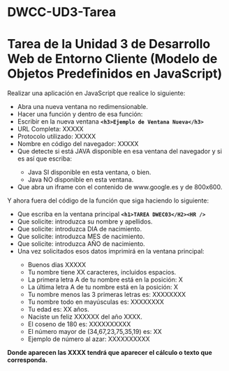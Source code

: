 # DWCC-UD3-Tarea

<h1>Tarea de la Unidad 3 de Desarrollo Web de Entorno Cliente (Modelo de Objetos Predefinidos en JavaScript)</h1>
<p>Realizar una aplicación en JavaScript que realice lo siguiente:</p>
<ul>
  <li>Abra una nueva ventana no redimensionable.</li>
<li>Hacer una función y dentro de esa función:</li>
<li>Escribir en la nueva ventana <code><b>&lt;h3&gt;Ejemplo de Ventana Nueva&lt;/h3&gt;</b></code></pre></li>
<li>URL Completa: XXXXX</li>
<li>Protocolo utilizado: XXXXX</li>
<li>Nombre en código del navegador: XXXXX</li>
<li>Que detecte si está JAVA disponible en esa ventana del navegador y si es así que escriba:</li>
<ul>
<li>Java SI disponible en esta ventana, o bien.</li>
<li>Java NO disponible en esta ventana.</li>
</ul>
<li>Que abra un iframe con el contenido de www.google.es y de 800x600.</li>
</ul>
<p>Y ahora fuera del código de la función que siga haciendo lo siguiente:</p>
<ul>
<li>Que escriba en la ventana principal <code><b>&lt;h1&gt;TAREA DWEC03&lt;/H2&gt;&lt;HR /&gt;</b></code></li>
<li>Que solicite: introduzca su nombre y apellidos.</li>
<li>Que solicite: introduzca DIA de nacimiento.</li>
<li>Que solicite: introduzca MES de nacimiento.</li>
<li>Que solicite: introduzca AÑO de nacimiento.</li>
<li>Una vez solicitados esos datos imprimirá en la ventana principal:</li>
<ul>
<li>Buenos dias XXXXX</li>
<li>Tu nombre tiene XX caracteres, incluidos espacios.</li>
<li>La primera letra A de tu nombre está en la posición: X</li>
<li>La última letra A de tu nombre está en la posición: X</li>
<li>Tu nombre menos las 3 primeras letras es: XXXXXXXX</li>
<li>Tu nombre todo en mayúsculas es: XXXXXXXX</li>
<li>Tu edad es: XX años.</li>
<li>Naciste un feliz XXXXXX del año XXXX.</li>
<li>El coseno de 180 es: XXXXXXXXXX</li>
<li>El número mayor de (34,67,23,75,35,19) es: XX</li>
<li>Ejemplo de número al azar: XXXXXXXXXX</li>
</ul>
</ul>
<p><b>Donde aparecen las XXXX tendrá que aparecer el cálculo o texto que corresponda.</b></p>
</ul>
